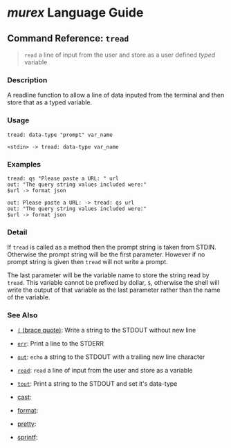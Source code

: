 # _murex_ Language Guide

## Command Reference: `tread`

> `read` a line of input from the user and store as a user defined *typed* variable

### Description

A readline function to allow a line of data inputed from the terminal and then
store that as a typed variable.

### Usage

    tread: data-type "prompt" var_name
    
    <stdin> -> tread: data-type var_name

### Examples

    tread: qs "Please paste a URL: " url
    out: "The query string values included were:"
    $url -> format json
    
    out: Please paste a URL: -> tread: qs url
    out: "The query string values included were:"
    $url -> format json

### Detail

If `tread` is called as a method then the prompt string is taken from STDIN.
Otherwise the prompt string will be the first parameter. However if no prompt
string is given then `tread` will not write a prompt.

The last parameter will be the variable name to store the string read by `tread`.
This variable cannot be prefixed by dollar, `$`, otherwise the shell will write
the output of that variable as the last parameter rather than the name of the
variable.

### See Also

* [`(` (brace quote)](../commands/brace-quote.md):
  Write a string to the STDOUT without new line
* [`err`](../commands/err.md):
  Print a line to the STDERR
* [`out`](../commands/out.md):
  `echo` a string to the STDOUT with a trailing new line character
* [`read`](../commands/read.md):
  `read` a line of input from the user and store as a variable
* [`tout`](../commands/tout.md):
  Print a string to the STDOUT and set it's data-type
* [cast](../commands/cast.md):
  
* [format](../commands/format.md):
  
* [pretty](../commands/pretty.md):
  
* [sprintf](../commands/sprintf.md):
  